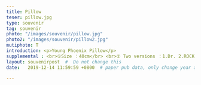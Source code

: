 ```yaml
---
title: Pillow
teser: pillow.jpg
type: souvenir
tag: souvenir
photo: "/images/souvenir/pillow.jpg"
photo2: "/images/souvenir/pillow2.jpg"
mutiphoto: T
introduction: <p>Young Phoenix Pillow</p>
supplemental : <br>①Size ：40cm</br> <br>② Two versions ：1.Dr. 2.ROCK</br> <br>② Material ：Flannel, PP Cotton</br>
layout: souvenirpost  #  Do not change this
date:   2019-12-14 11:59:59 +0800  # paper pub data, only change year and month according to this format

---
```


&nbsp;




